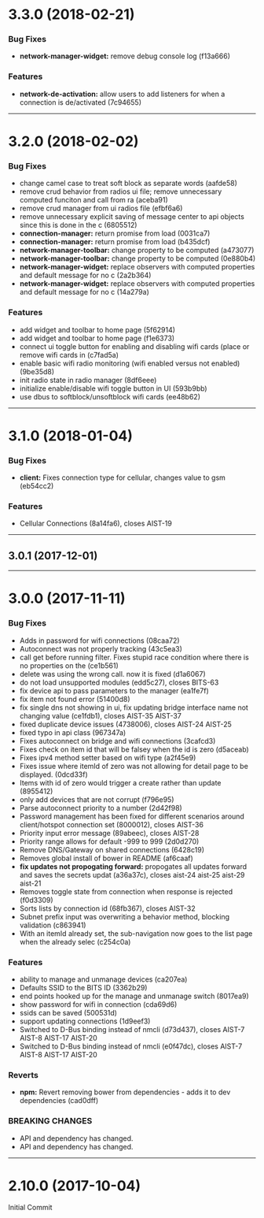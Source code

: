 <a name="3.3.0"></a>
# 3.3.0 (2018-02-21)


### Bug Fixes

* **network-manager-widget:** remove debug console log   (f13a666)


### Features

* **network-de-activation:** allow users to add listeners for when a connection is de/activated   (7c94655)

---

<a name="3.2.0"></a>
# 3.2.0 (2018-02-02)


### Bug Fixes

* change camel case to treat soft block as separate words   (aafde58)
* remove crud behavior from radios ui file; remove unnecessary computed funciton and call from ra   (aceba91)
* remove crud manager from ui radios file   (efbf6a6)
* remove unnecessary explicit saving of message center to api objects since this is done in the c   (6805512)
* **connection-manager:** return promise from load   (0031ca7)
* **connection-manager:** return promise from load   (b435dcf)
* **network-manager-toolbar:** change property to be computed   (a473077)
* **network-manager-toolbar:** change property to be computed   (0e880b4)
* **network-manager-widget:** replace observers with computed properties and default message for no c   (2a2b364)
* **network-manager-widget:** replace observers with computed properties and default message for no c   (14a279a)


### Features

* add widget and toolbar to home page   (5f62914)
* add widget and toolbar to home page   (f1e6373)
* connect ui toggle button for enabling and disabling wifi cards (place or remove wifi cards in   (c7fad5a)
* enable basic wifi radio monitoring (wifi enabled versus not enabled)   (9be35d8)
* init radio state in radio manager   (8df6eee)
* initialize enable/disable wifi toggle button in UI   (593b9bb)
* use dbus to softblock/unsoftblock wifi cards   (ee48b62)

---

<a name="3.1.0"></a>
# 3.1.0 (2018-01-04)


### Bug Fixes

* **client:** Fixes connection type for cellular, changes value to gsm   (eb54cc2)


### Features

* Cellular Connections   (8a14fa6), closes AIST-19

---

<a name="3.0.1"></a>
## 3.0.1 (2017-12-01)

---

<a name="3.0.0"></a>
# 3.0.0 (2017-11-11)


### Bug Fixes

* Adds in password for wifi connections   (08caa72)
* Autoconnect was not properly tracking   (43c5ea3)
* call get before running filter. Fixes stupid race condition where there is no properties on the   (ce1b561)
* delete was using the wrong call. now it is fixed   (d1a6067)
* do not load unsupported modules   (edd5c27), closes BITS-63
* fix device api to pass parameters to the manager   (ea1fe7f)
* fix item not found error   (51400d8)
* fix single dns not showing in ui, fix updating bridge interface name not changing value   (ce1fdb1), closes AIST-35 AIST-37
* fixed duplicate device issues   (4738006), closes AIST-24 AIST-25
* fixed typo in api class   (967347a)
* Fixes autoconnect on bridge and wifi connections   (3cafcd3)
* Fixes check on item id that will be falsey when the id is zero   (d5aceab)
* Fixes ipv4 method setter based on wifi type   (a2f45e9)
* Fixes issue where itemId of zero was not allowing for detail page to be displayed.   (0dcd33f)
* Items with id of zero would trigger a create rather than update   (8955412)
* only add devices that are not corrupt   (f796e95)
* Parse autoconnect priority to a number   (2d42f98)
* Password management has been fixed for different scenarios around client/hotspot connection set   (8000012), closes AIST-36
* Priority input error message   (89abeec), closes AIST-28
* Priority range allows for default -999 to 999   (2d0d270)
* Remove DNS/Gateway on shared connections   (6428c19)
* Removes global install of bower in README   (af6caaf)
* **fix updates not propogating forward:** propogates all updates forward and saves the secrets updat   (a36a37c), closes aist-24 aist-25 aist-29 aist-21
* Removes toggle state from connection when response is rejected   (f0d3309)
* Sorts lists by connection id   (68fb367), closes AIST-32
* Subnet prefix input was overwriting a behavior method, blocking validation   (c863941)
* With an itemId already set, the sub-navigation now goes to the list page when the already selec   (c254c0a)


### Features

* ability to manage and unmanage devices   (ca207ea)
* Defaults SSID to the BITS ID   (3362b29)
* end points hooked up for the manage and unmanage switch   (8017ea9)
* show password for wifi in connection   (cda69d6)
* ssids can be saved   (500531d)
* support updating connections   (1d9eef3)
* Switched to D-Bus binding instead of nmcli   (d73d437), closes AIST-7 AIST-8 AIST-17 AIST-20
* Switched to D-Bus binding instead of nmcli   (e0f47dc), closes AIST-7 AIST-8 AIST-17 AIST-20


### Reverts

* **npm:** Revert removing bower from dependencies - adds it to dev dependencies   (cad0dff)


### BREAKING CHANGES

* API and dependency has changed.
* API and dependency has changed.

---

<a name="2.14.1"></a>
# 2.10.0 (2017-10-04)

Initial Commit
